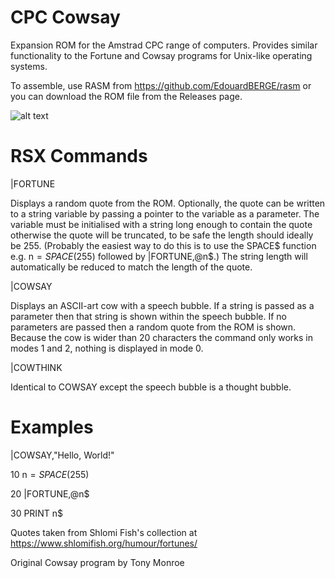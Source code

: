 

# CPC Cowsay

Expansion ROM for the Amstrad CPC range of computers. Provides similar functionality to the Fortune and Cowsay programs for Unix-like operating systems.

To assemble, use RASM from https://github.com/EdouardBERGE/rasm or you can download the ROM file from the Releases page.

![alt text](https://github.com/robdmob/CPC-cowsay/blob/main/cowsay.png?raw=true)

# RSX Commands

|FORTUNE
  
Displays a random quote from the ROM. Optionally, the quote can be written to a string variable by passing a pointer to the variable as a parameter. The variable must be initialised with a string long enough to contain the quote otherwise the quote will be truncated, to be safe the length should ideally be 255. (Probably the easiest way to do this is to use the SPACE$ function e.g. n$=SPACE$(255) followed by |FORTUNE,@n$.) The string length will automatically be reduced to match the length of the quote.
  
|COWSAY
  
Displays an ASCII-art cow with a speech bubble. If a string is passed as a parameter then that string is shown within the speech bubble. If no parameters are passed then a random quote from the ROM is shown. Because the cow is wider than 20 characters the command only works in modes 1 and 2, nothing is displayed in mode 0.
  
|COWTHINK
  
Identical to COWSAY except the speech bubble is a thought bubble.
    
# Examples

|COWSAY,"Hello, World!"

  
10 n$=SPACE$(255)

20 |FORTUNE,@n$

30 PRINT n$

Quotes taken from Shlomi Fish's collection at https://www.shlomifish.org/humour/fortunes/

Original Cowsay program by Tony Monroe
